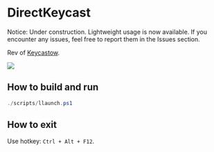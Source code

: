 # DirectKeycast

Notice: Under construction. Lightweight usage is now available. If you encounter any issues, feel free to report them in the Issues section.

Rev of [Keycastow](https://github.com/brookhong/KeyCastOW).

![](https://i.postimg.cc/VLGnmh7W/image.png)

## How to build and run

```powershell
./scripts/llaunch.ps1
```

## How to exit

Use hotkey: `Ctrl + Alt + F12`.